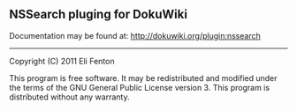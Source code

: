 ## NSSearch pluging for DokuWiki

Documentation may be found at: http://dokuwiki.org/plugin:nssearch


----
Copyright (C) 2011 Eli Fenton

This program is free software. It may be redistributed and modified under the
terms of the GNU General Public License version 3. This program is distributed without
any warranty.
